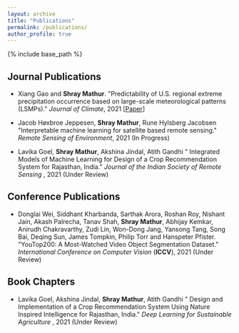 ```yaml
---
layout: archive
title: "Publications"
permalink: /publications/
author_profile: true
---
```



{% include base_path %}

<!--
{% for post in site.publications reversed %}
  {% include archive-single.html %}
{% endfor %}
-->

## Journal Publications

* Xiang Gao and **Shray Mathur**. "Predictability of U.S. regional extreme precipitation occurrence based on large-scale meteorological patterns (LSMPs)."
*Journal of Climate*, 2021 [[Paper](https://doi.org/10.1175/JCLI-D-21-0137.1)]

* Jacob Høxbroe Jeppesen, **Shray Mathur**, Rune Hylsberg Jacobsen
"Interpretable machine learning for satellite based remote sensing."
*Remote Sensing of Environment*, 2021 (In Progress)

* Lavika Goel, **Shray Mathur**, Akshina Jindal, Atith Gandhi
"	Integrated Models of Machine Learning for Design of a Crop Recommendation System for Rajasthan, India." *Journal of the Indian Society of Remote Sensing* , 2021 (Under Review)

## Conference Publications

* Donglai Wei, Siddhant Kharbanda, Sarthak Arora, Roshan Roy, Nishant Jain, Akash Palrecha, Tanav Shah, **Shray Mathur**, Abhijay Kemkar, Anirudh Chakravarthy, Zudi Lin, Won-Dong Jang, Yansong Tang, Song Bai, Deqing Sun, James Tompkin, Philip Torr and Hanspeter Pfister. "YouTop200: A Most-Watched Video Object Segmentation Dataset."
*International Conference on Computer Vision* (**ICCV**), 2021 (Under Review)

## Book Chapters
* Lavika Goel, Akshina Jindal, **Shray Mathur**, Atith Gandhi
"	Design and Implementation of a Crop Recommendation System Using Nature Inspired Intelligence for Rajasthan, India." *Deep Learning for Sustainable Agriculture* , 2021 (Under Review)
